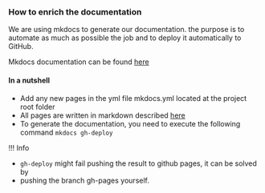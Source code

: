 ### How to enrich the documentation

We are using mkdocs to generate our documentation. the purpose is to automate as much as possible the job and to deploy
it automatically to GitHub.

Mkdocs documentation can be found [here](https://www.mkdocs.org/user-guide/)

#### In a nutshell
- Add any new pages in the yml file mkdocs.yml located at the project root folder
- All pages are written in markdown described [here](https://www.markdownguide.org/basic-syntax/)
- To generate the documentation, you need to execute the following command `mkdocs gh-deploy` 

!!! Info
   * `gh-deploy` might fail pushing the result to github pages, it can be solved by
   * pushing the branch gh-pages yourself.